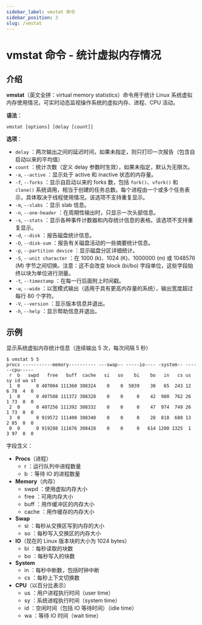 ```yaml
---
sidebar_label: vmstat 命令
sidebar_position: 3
slug: /vmstat
---
```


# vmstat 命令 - 统计虚拟内存情况



## 介绍

**vmstat**（英文全拼：virtual memory statistics）命令用于统计 Linux 系统虚拟内存使用情况，可实时动态监视操作系统的虚拟内存、进程、CPU 活动。

**语法**：

```shell
vmstat [options] [delay [count]]
```

**选项**：

- `delay` ：两次输出之间的延迟时间，如果未指定，则只打印一次报告（包含自启动以来的平均值）
- `count` ：统计次数（定义 delay 参数时生效），如果未指定，默认为无限次。
- `-a`, `--active` ：显示处于 active 和 inactive 状态的内存量。
- `-f`, `--forks` ：显示自启动以来的 forks 数，包括 `fork()`、`vfork()` 和 `clone()` 系统调用，相当于创建的任务总数。每个进程由一个或多个任务表示，具体取决于线程使用情况。该选项不支持重复显示。
- `-m`, `--slabs` ：显示 slab 信息。
- `-n`, `--one-header` ：在周期性输出时，只显示一次头部信息。
- `-s`, `--stats` ：显示各种事件计数器和内存统计信息的表格。该选项不支持重复显示。
- `-d`, `--disk` ：报告磁盘统计信息。
- `-D`, `--disk-sum` ：报告有关磁盘活动的一些摘要统计信息。
- `-p`, `--partition device` ：显示磁盘分区详细统计。
- `-S`, `--unit character` ：在 1000 (k)、1024 (K)、1000000 (m) 或 1048576 (M) 字节之间切换。注意：这不会改变 block (bi/bo) 字段单位，这些字段始终以块为单位进行测量。
- `-t`, `--timestamp` ：在每一行后面附上时间戳。
- `-w`, `--wide` ：以宽模式输出（适用于具有更高内存量的系统），输出宽度超过每行 80 个字符。
- `-V`, `--version` ：显示版本信息并退出。
- `-h`, `--help` ：显示帮助信息并退出。



## 示例

显示系统虚拟内存统计信息（连续输出 5 次，每次间隔 5 秒）

```shell
$ vmstat 5 5
procs -----------memory---------- ---swap-- -----io---- -system-- ------cpu-----
 r  b   swpd   free   buff  cache   si   so    bi    bo   in   cs us sy id wa st
 1  0      0 407004 111360 308324    0    0  5039    30   65  243 12  6 78  4  0
 1  0      0 407508 111372 308328    0    0     0    42  980  762 26  1 73  0  0
 2  0      0 407256 111392 308332    0    0     0    47  974  749 26  1 73  0  0
 3  0      0 919572 111400 308340    0    0     0    28  818  680 13  2 85  0  0
 0  0      0 919288 111676 308428    0    0     0   614 1200 1325  1  3 97  0  0
```

字段含义：

- **Procs**（进程）
  - r ：运行队列中进程数量
  - b ：等待 IO 的进程数量
- **Memory**（内存）
  - swpd ：使用虚拟内存大小
  - free ：可用内存大小
  - buff ：用作缓冲区的内存大小
  - cache ：用作缓存的内存大小
- **Swap**
  - si ：每秒从交换区写到内存的大小
  - so ：每秒写入交换区的内存大小
- **IO**（现在的 Linux 版本块的大小为 1024 bytes）
  - bi ：每秒读取的块数
  - bo ：每秒写入的块数
- **System**
  - in ：每秒中断数，包括时钟中断
  - cs ：每秒上下文切换数
- **CPU**（以百分比表示）
  - us ：用户进程执行时间（user time）
  - sy ：系统进程执行时间（system time）
  - id ：空闲时间（包括 IO 等待时间）（idle time）
  - wa ：等待 IO 时间（wait time）

